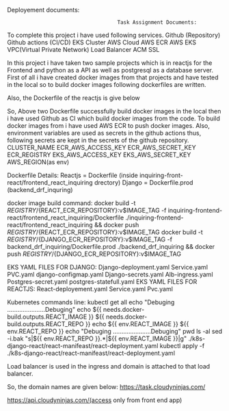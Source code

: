 Deployement documents:

                                        Task Assignment Documents:

To complete this project i have used following services.
Github (Repository)
Github actions (CI/CD)
EKS Cluster
AWS Cloud
AWS ECR 
AWS EKS
VPC(Virtual Private Network)
Load Balancer
ACM SSL

In this project i have taken two sample projects which is in reactjs for the Frontend and python as a API as well as postgresql as a database server. First of all i have created docker images from that projects and have tested in the local so to build docker images following dockerfiles are written.


Also, the Dockerfile of the reactjs is give below

So, Above two Dockerfile successfully build docker images in the local then i have used Github as CI which build docker images from the code. To build docker images from i have used AWS ECR to push docker images. Also, environment variables are used as secrets in the github actions thus, following secrets are kept in the secrets of the github repository.
CLUSTER_NAME 
ECR_AWS_ACCESS_KEY
ECR_AWS_SECRET_KEY
ECR_REGISTRY
EKS_AWS_ACCESS_KEY
EKS_AWS_SECRET_KEY
AWS_REGION(as env)

Dockerfile Details:
Reactjs = Dockerfile (inside inquiring-front-react/frontend_react_inquiring drectory)
Django = Dockerfile.prod (backend_drf_inquring)
 
docker image build command:
docker build -t $REGISTRY/${REACT_ECR_REPOSITORY}:v$IMAGE_TAG -f inquiring-frontend-react/frontend_react_inquiring/Dockerfile ./inquiring-frontend-react/frontend_react_inquiring && docker push $REGISTRY/${REACT_ECR_REPOSITORY}:v$IMAGE_TAG
docker build -t $REGISTRY/${DJANGO_ECR_REPOSITORY}:v$IMAGE_TAG -f backend_drf_inquiring/Dockerfile.prod ./backend_drf_inquiring && docker push $REGISTRY/${DJANGO_ECR_REPOSITORY}:v$IMAGE_TAG


EKS YAML FILES FOR DJANGO:
Django-deployment.yaml
Service.yaml
PVC.yaml
django-configmap.yaml
Django-secrets.yaml
Alb-ingress.yaml
Postgres-secret.yaml
postgres-statefull.yaml
EKS YAML FILES FOR REACTJS:
React-deployement.yaml
Service.yaml
Pvc.yaml

Kubernetes commands line:
kubectl get all
          echo "Debuging ......................Debuging"
          echo ${{ needs.docker-build.outputs.REACT_IMAGE }} ${{ needs.docker-build.outputs.REACT_REPO }}
          echo ${{ env.REACT_IMAGE }} ${{ env.REACT_REPO }}
          echo "Debuging ......................Debuging"
          pwd
          ls -al
          sed -i.bak "s|${{ env.REACT_REPO }}.*|${{ env.REACT_IMAGE }}|g" ./k8s-django-react/react-manifeast/react-deployment.yaml
          kubectl apply -f ./k8s-django-react/react-manifeast/react-deployment.yaml


Load balancer is used in the ingress and domain is attached to that load balancer.

So, the domain names are given below:
https://task.cloudyninjas.com/

https://api.cloudyninjas.com/(access only from front end app)


